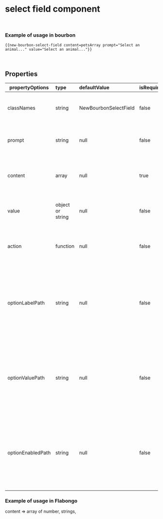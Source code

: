 
# select field component

&nbsp;

### Example of usage in bourbon
```
{{new-bourbon-select-field content=petsArray prompt="Select an animal..." value="Select an animal..."}}
```
&nbsp;

## Properties
| propertyOptions | type | defaultValue | isRequired | description | options |
|----------|:----------|:--------------|:------------|:-------------|:------|
| classNames | string | NewBourbonSelectField | false | can modify styles and spacing for the select field ||
| prompt | string | null | false | if you want a placehoder prompt to guide user| for example, "Select a Salesforce object..."|
| content | array | null | true | list of content to be displayed in select field | contents of array can be Ember.Object, JS Object, Ember model|
| value | object or string | null | false | add if want to show default value on load||
| action | function | null | false | add if want to trigger an action on selection change||
| optionLabelPath | string | null | false | passed in when value passed in is an object as to indicate where the label is defined within the value object ||
| optionValuePath | string | null | false | passed in when value passed in is an object as to indicate where the value is defined within the value object ||
| optionEnabledPath | string | null | false | passed in when value passed in is an object as to indicate where the enabled is defined within the value object ||

### Example of usage in Flabongo

content => array of number, strings,
